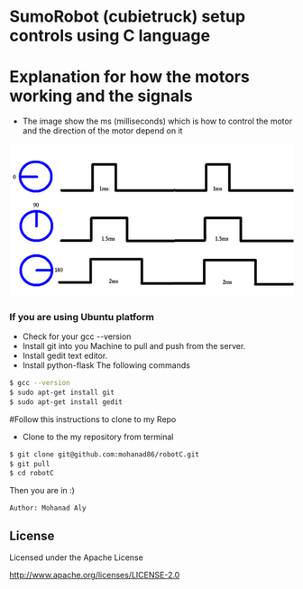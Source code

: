 # SumoRobot (cubietruck) setup controls using C language  


# Explanation for how the motors working and the signals 
- The image show the ms (milliseconds) which is how to control the motor and the direction of the motor depend on it 
 
![alt text](https://github.com/mohanad86/robotC/blob/master/images/ServoMotorControl.png)





### If you are using Ubuntu platform
 
- Check for your gcc --version 
- Install git into you Machine to pull and push from the server.
- Install gedit text editor.
- Install python-flask
The following commands
```sh
$ gcc --version
$ sudo apt-get install git
$ sudo apt-get install gedit
```
#Follow this instructions to clone to my Repo
- Clone to the my repository from terminal
```sh 
$ git clone git@github.com:mohanad86/robotC.git
$ git pull 
$ cd robotC
``` 
Then you are in :)



    Author: Mohanad Aly 

License
----
Licensed under the Apache License

http://www.apache.org/licenses/LICENSE-2.0
